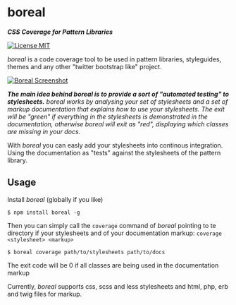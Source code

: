 # boreal

**_CSS Coverage for Pattern Libraries_**

[![License MIT](http://img.shields.io/badge/license-MIT-blue.svg)](http://opensource.org/licenses/MIT)

_boreal_ is a code coverage tool to be used in pattern libraries, styleguides, themes and any other "twitter bootstrap like" project.

[![Boreal Screenshot](https://dl.dropboxusercontent.com/u/12506137/libs_bundles/boreal_usage.png)](https://dl.dropboxusercontent.com/u/12506137/libs_bundles/boreal_usage.png)

_**The main idea behind boreal is to provide a sort of "automated testing" to stylesheets.** boreal works by analysing your set of stylesheets and a set of markup documentation that explains how to use your stylesheets. The exit will be "green" if everything in the stylesheets is demonstrated in the documentation, otherwise boreal will exit as "red", displaying which classes are missing in your docs._

With _boreal_ you can easly add your stylesheets into continous integration. Using the documentation as "tests" against the stylesheets of the pattern library.

## Usage

Install _boreal_ (globally if you like)

```
$ npm install boreal -g
```

Then you can simply call the `coverage` command of _boreal_ pointing to te directory if your stylesheets and of your documentation markup: `coverage <stylesheet> <markup>`

```
$ boreal coverage path/to/stylesheets path/to/docs
```

The exit code will be 0 if all classes are being used in the documentation markup

Currently, _boreal_ supports css, scss and less stylesheets and html, php, erb and twig files for markup.
